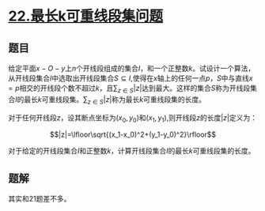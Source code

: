 # [$22.$最长k可重线段集问题](https://www.luogu.org/problemnew/show/P3357)

## 题目

给定平面$x-O-y$上$n$个开线段组成的集合$I$，和一个正整数$k$。试设计一个算法，从开线段集合$I$中选取出开线段集合$S\subseteq I$,使得在$x$轴上的任何一点$p$，$S$中与直线$x=p$相交的开线段个数不超过$k$，且$\sum_{z\in S} |z|$达到最大。这样的集合$S$称为开线段集合$I$的最长$k$可重线段集。$\sum_{z\in S} |z|$称为最长$k$可重线段集的长度。

对于任何开线段$z$，设其断点坐标为$(x_0,y_0)$和$(x_1,y_1)$,则开线段$z$的长度$|z|$定义为：

$$|z|=\lfloor\sqrt{(x_1-x_0)^2+(y_1-y_0)^2}\rfloor$$

对于给定的开线段集合$I$和正整数$k$，计算开线段集合$I$的最长$k$可重线段集的长度。

## 题解

其实和$21$题差不多。